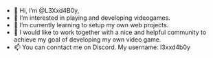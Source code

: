 - 👋 Hi, I’m @L3Xxd4B0y,
- 👀 I’m interested in playing and developing videogames.
- 🌱 I’m currently learning to setup my own web projects.
- 💞️ I would like to work together with a nice and helpful community
      to achieve my goal of developing my own video game.
- 📫 You can conntact me on Discord. My username: l3xxd4b0y
